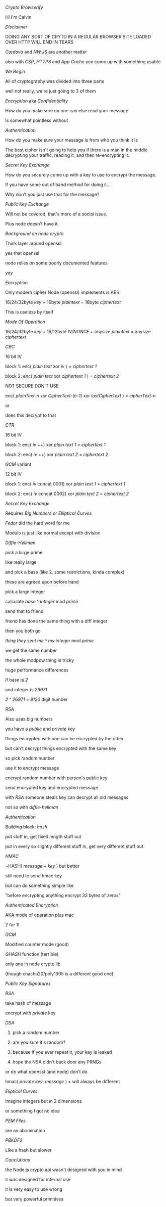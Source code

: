 *Crypto Browserify*

Hi I'm Calvin

*Disclaimer*

DOING ANY SORT OF CRYTO IN A REGULAR BROWSER SITE LOADED OVER HTTP WILL END IN TEARS

*Cordova* and *NW.JS* are another matter

also with *CSP*, *HTTPS* and  *App Cache* you come up with something usable

*We Begin*

All of cryptography was divided into three parts

well not really, we're just going to 3 of them

*Encryption* aka *Confidentiality*

How do you make sure no one can else read your message

Is somewhat pointless without

*Authentication*

How do you make sure your message is from who you think it is

The best cipher isn't going to help you if there is a man in the middle decrypting your traffic, reading it, and then re-encrypting it.

*Secret Key Exchange*

How do you securely come up with a key to use to encrypt the message.

If you have some out of band method for doing it...

Why don't you just use that for the message?

*Public Key Exchange*

Will not be covered, that's more of a social issue.

Plus node doesn't have it.

*Background on node crypto*

Think layer around openssl

yes that openssl

node relies on some poorly documented features

*yay*

*Encryption*

Only modern cipher Node (openssl) implements is AES

16/24/32byte *key* + 16byte *plaintext* = 16byte *ciphertext*

This is useless by itself

*Mode Of Operation*

16/24/32byte *key* + 16/12byte *IV/NONCE* + anysize *plaintext* = anysize *ciphertext*

*CBC*

16 bit IV

block 1: enc( *plain text* xor *iv* ) = *ciphertext 1*

block 2: enc( *plain text* xor *ciphertext 1* ) = *ciphertext 2*

NOT SECURE DON'T USE

enc( *plainText-n* xor *CipherText-(n-1)* xor *lastCipherText* ) = *cipherText-n*

or

does this decrypt to that

*CTR*

16 bit IV

block 1: enc( *iv* ++) xor *plain text 1* = *ciphertext 1*

block 2: enc( *iv* ++) xor *plain text 2* = *ciphertext 2*

*GCM* variant

12 bit IV

block 1: enc( *iv* concat 0001) xor *plain text 1* = *ciphertext 1*

block 2: enc( *iv* concat 0002) xor *plain text 2* = *ciphertext 2*

*Secret Key Exchange*

Requires *Big Numbers* or *Elliptical Curves*

*Fedor* did the hard word for me

Modulo is just like normal except with division

*Diffie-Hellman*

pick a large prime

like really large

and pick a base (like 2, some restrictions, kinda complex)

these are agreed upon before hand

pick a large integer

calculate *base* ^ *integer* mod *prime*

send that to friend

friend has done the same thing with a diff integer

then you both go

*thing they sent me* ^ *my integer* mod *prime*

we get the same number

the whole modpow thing is tricky

huge performance differences

if base is *2*

and integer is *26971*

*2* ^ *26971* = *8120* digit number

*RSA*

Also uses big numbers

you have a *public* and *private* key

things encrypted with one can be encrypted by the other

but can't decrypt things encrypted with the same key

so pick random number

use it to encrypt message

encrypt random number with person's public key

send encrypted key and encrypted message

with *RSA* someone steals key can decrypt all old messages

not so with *diffie-hellman*

*Authentication*

Building block: *hash*

put stuff in, get fixed length stuff out

put in every so slightly different stuff in, get very different stuff out

*HMAC*

~HASH( *message* + *key* ) but better

still need to send hmac key

but can do something simple like

"before encrypting anything encrypt 32 bytes of zeros"

*Authenticated Encryption*

AKA mode of operation plus mac

2 for 1!

*GCM*

Modified counter mode (good)

*GHASH* function (terrible)

only one in node crypto lib

(though chacha20/poly1305 is a different good one)

*Public Key Signatures*

*RSA*

take hash of message

encrypt with *private* key

*DSA*

1. pick a random number

2. are you sure it's random?

3. because if you ever repeat it, your key is leaked

4. hope the NSA didn't back door any PRNGs

or do what openssl (and node) don't do

hmac( *private key*, *message* ) = will always be different

*Eliptical Curves*

Imagine integers but in 2 dimensions

or something I got no idea

*PEM Files*

are an abomination

*PBKDF2*

Like a hash but slower

*Conclutions*

the Node.js crypto api wasn't designed with you in mind

it was designed for internal use

it is very easy to use wrong

but very powerful primitives
